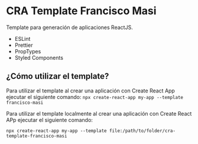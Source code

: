# CRA Template Francisco Masi
Template para generación de aplicaciones ReactJS.

*  ESLint
*  Prettier
*  PropTypes
*  Styled Components

## ¿Cómo utilizar el template?
Para utilizar el template al crear una aplicación con Create React App ejecutar el siguiente comando:
`npx create-react-app my-app --template francisco-masi`

Para utilizar el template localmente al crear una aplicación con Create React APp ejecutar el siguiente comando:

`npx create-react-app my-app --template file:/path/to/folder/cra-template-francisco-masi`
